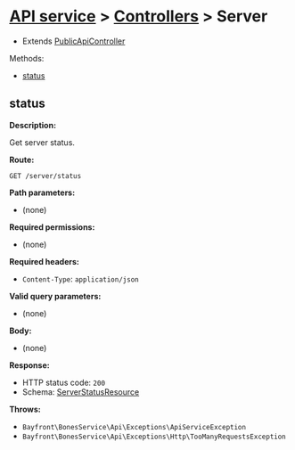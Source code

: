 # [API service](../README.md) > [Controllers](README.md) > Server

- Extends [PublicApiController](publicapicontroller.md)

Methods:

- [status](#status)

## status

**Description:**

Get server status.

**Route:**

`GET /server/status`

**Path parameters:**

- (none)

**Required permissions:**

- (none)

**Required headers:**

- `Content-Type`: `application/json`

**Valid query parameters:**

- (none)

**Body:**

- (none)

**Response:**

- HTTP status code: `200`
- Schema: [ServerStatusResource](../schemas.md#serverstatusresource)

**Throws:**

- `Bayfront\BonesService\Api\Exceptions\ApiServiceException`
- `Bayfront\BonesService\Api\Exceptions\Http\TooManyRequestsException`